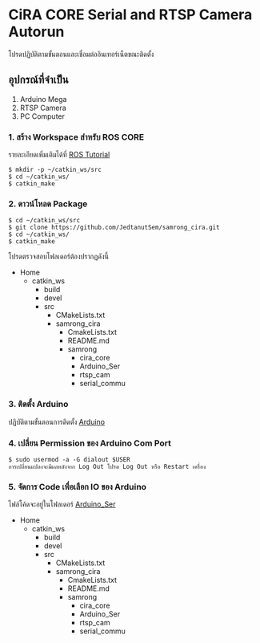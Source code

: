 # CiRA CORE Serial and RTSP Camera Autorun
โปรดปฏิบัติตามขั้นตอนและเชื่อมต่ออินเทอร์เน็ตขณะติดตั้ง
## อุปกรณ์ที่จำเป็น
1. Arduino Mega
2. RTSP Camera
3. PC Computer
### 1. สร้าง Workspace สำหรับ ROS CORE
รายละเอียดเพิ่มเติมได้ที่ [ROS Tutorial](http://wiki.ros.org/catkin/Tutorials/create_a_workspace)
```console
$ mkdir -p ~/catkin_ws/src
$ cd ~/catkin_ws/
$ catkin_make
```
### 2. ดาวน์โหลด Package
```console
$ cd ~/catkin_ws/src
$ git clone https://github.com/JedtanutSem/samrong_cira.git
$ cd ~/catkin_ws/
$ catkin_make
```
โปรดตรวจสอบโฟลเดอร์ต้องปรากฏดังนี้
  * Home
    * catkin_ws
      * build
      * devel 
      * src
        * CMakeLists.txt
        * samrong_cira 
          * CmakeLists.txt
          * README.md
          * samrong 
            * cira_core
            * Arduino_Ser
            * rtsp_cam
            * serial_commu
### 3. ติดตั้ง Arduino
ปฏิบัติตามขั้นตอนการติดตั้ง [Arduino](https://ubuntu.com/tutorials/install-the-arduino-ide#1-overview)

### 4. เปลี่ยน Permission ของ Arduino Com Port
```console
$ sudo usermod -a -G dialout $USER
การเปลี่ยนแปลงจะมีผลหลังจาก Log Out โปรด Log Out หรือ Restart เครื่อง
```
### 5. จัดการ Code เพื่อเลือก IO ของ Arduino
ไฟล์โค้ดจะอยู่ในโฟลเดอร์ [Arduino_Ser](https://github.com/JedtanutSem/samrong_cira/tree/main/samrong/Arduino_Ser)
* Home
    * catkin_ws
      * build
      * devel 
      * src
        * CMakeLists.txt
        * samrong_cira 
          * CmakeLists.txt
          * README.md
          * samrong 
            * cira_core
            * Arduino_Ser
            * rtsp_cam
            * serial_commu
